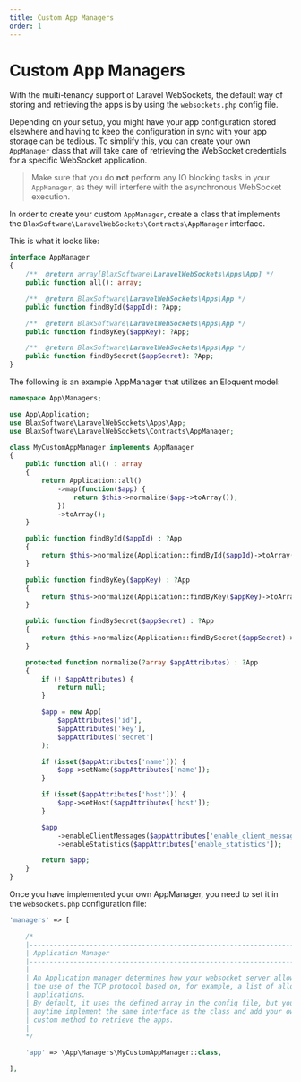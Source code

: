 ```yaml
---
title: Custom App Managers
order: 1
---
```


# Custom App Managers

With the multi-tenancy support of Laravel WebSockets, the default way of storing and retrieving the apps is by using the `websockets.php` config file.

Depending on your setup, you might have your app configuration stored elsewhere and having to keep the configuration in sync with your app storage can be tedious. To simplify this, you can create your own `AppManager` class that will take care of retrieving the WebSocket credentials for a specific WebSocket application.

> Make sure that you do **not** perform any IO blocking tasks in your `AppManager`, as they will interfere with the asynchronous WebSocket execution.

In order to create your custom `AppManager`, create a class that implements the `BlaxSoftware\LaravelWebSockets\Contracts\AppManager` interface.

This is what it looks like:

```php
interface AppManager
{
    /**  @return array[BlaxSoftware\LaravelWebSockets\Apps\App] */
    public function all(): array;

    /**  @return BlaxSoftware\LaravelWebSockets\Apps\App */
    public function findById($appId): ?App;

    /**  @return BlaxSoftware\LaravelWebSockets\Apps\App */
    public function findByKey($appKey): ?App;

    /**  @return BlaxSoftware\LaravelWebSockets\Apps\App */
    public function findBySecret($appSecret): ?App;
}
```

The following is an example AppManager that utilizes an Eloquent model:
```php
namespace App\Managers;

use App\Application;
use BlaxSoftware\LaravelWebSockets\Apps\App;
use BlaxSoftware\LaravelWebSockets\Contracts\AppManager;

class MyCustomAppManager implements AppManager
{
    public function all() : array
    {
        return Application::all()
            ->map(function($app) {
                return $this->normalize($app->toArray());
            })
            ->toArray();
    }

    public function findById($appId) : ?App
    {
        return $this->normalize(Application::findById($appId)->toArray());
    }

    public function findByKey($appKey) : ?App
    {
        return $this->normalize(Application::findByKey($appKey)->toArray());
    }

    public function findBySecret($appSecret) : ?App
    {
        return $this->normalize(Application::findBySecret($appSecret)->toArray());
    }

    protected function normalize(?array $appAttributes) : ?App
    {
        if (! $appAttributes) {
            return null;
        }

        $app = new App(
            $appAttributes['id'],
            $appAttributes['key'],
            $appAttributes['secret']
        );

        if (isset($appAttributes['name'])) {
            $app->setName($appAttributes['name']);
        }

        if (isset($appAttributes['host'])) {
            $app->setHost($appAttributes['host']);
        }

        $app
            ->enableClientMessages($appAttributes['enable_client_messages'])
            ->enableStatistics($appAttributes['enable_statistics']);

        return $app;
    }
}
```

Once you have implemented your own AppManager, you need to set it in the `websockets.php` configuration file:

```php
'managers' => [

    /*
    |--------------------------------------------------------------------------
    | Application Manager
    |--------------------------------------------------------------------------
    |
    | An Application manager determines how your websocket server allows
    | the use of the TCP protocol based on, for example, a list of allowed
    | applications.
    | By default, it uses the defined array in the config file, but you can
    | anytime implement the same interface as the class and add your own
    | custom method to retrieve the apps.
    |
    */

    'app' => \App\Managers\MyCustomAppManager::class,

],
```
